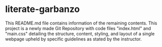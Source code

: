 # literate-garbanzo
This README.md file contains information of the remaining contents. This project is a newly made Git Repository with code files "index.html" and "main.css" detailing the structure, content, styling, and layout of a single webpage upheld by specific guidelines as stated by the instructor.